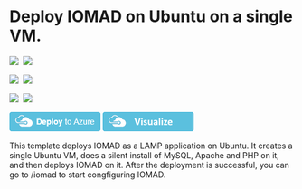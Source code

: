 # Deploy IOMAD on Ubuntu on a single VM.

<IMG SRC="https://azbotstorage.blob.core.windows.net/badges/iomad-singlevm-ubuntu/PublicLastTestDate.svg" />&nbsp;
<IMG SRC="https://azbotstorage.blob.core.windows.net/badges/iomad-singlevm-ubuntu/PublicDeployment.svg" />&nbsp;

<IMG SRC="https://azbotstorage.blob.core.windows.net/badges/iomad-singlevm-ubuntu/FairfaxLastTestDate.svg" />&nbsp;
<IMG SRC="https://azbotstorage.blob.core.windows.net/badges/iomad-singlevm-ubuntu/FairfaxDeployment.svg" />&nbsp;

<IMG SRC="https://azbotstorage.blob.core.windows.net/badges/iomad-singlevm-ubuntu/BestPracticeResult.svg" />&nbsp;
<IMG SRC="https://azbotstorage.blob.core.windows.net/badges/iomad-singlevm-ubuntu/CredScanResult.svg" />&nbsp;

<a href="https://portal.azure.com/#create/Microsoft.Template/uri/https%3A%2F%2Fraw.githubusercontent.com%2FAzure%2Fazure-quickstart-templates%2Fmaster%2Fiomad-singlevm-ubuntu%2Fazuredeploy.json" target="_blank"><img src="https://raw.githubusercontent.com/Azure/azure-quickstart-templates/master/1-CONTRIBUTION-GUIDE/images/deploytoazure.png"/></a>
<a href="http://armviz.io/#/?load=https%3A%2F%2Fraw.githubusercontent.com%2FAzure%2Fazure-quickstart-templates%2Fmaster%2Fiomad-singlevm-ubuntu%2Fazuredeploy.json" target="_blank">
    <img src="https://raw.githubusercontent.com/Azure/azure-quickstart-templates/master/1-CONTRIBUTION-GUIDE/images/visualizebutton.png"/>
</a>

This template deploys IOMAD as a LAMP application on Ubuntu. It creates a single Ubuntu VM, does a silent install of MySQL, Apache and PHP on it, and then deploys IOMAD on it.  After the deployment is successful, you can go to /iomad to start congfiguring IOMAD.
